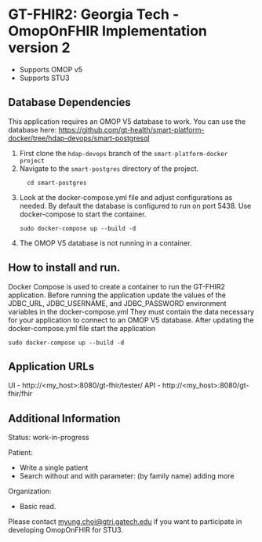 GT-FHIR2: Georgia Tech - OmopOnFHIR Implementation version 2
=
- Supports OMOP v5
- Supports STU3

Database Dependencies
-
This application requires an OMOP V5 database to work. You can use the database here: https://github.com/gt-health/smart-platform-docker/tree/hdap-devops/smart-postgresql
1. First clone the `hdap-devops` branch of the `smart-platform-docker project`
2. Navigate to the `smart-postgres` directory of the project.
   ```
     cd smart-postgres
   ```
3. Look at the docker-compose.yml file and adjust configurations as needed. By default the database is configured to run on port 5438. Use docker-compose to start the container.
   ```
   sudo docker-compose up --build -d
   ```
4. The OMOP V5 database is not running in a container.

How to install and run.
-
Docker Compose is used to create a container to run the GT-FHIR2 application. Before running the application
update the values of the JDBC_URL, JDBC_USERNAME, and JDBC_PASSWORD environment variables in the docker-compose.yml
They must contain the data necessary for your application to connect to an OMOP V5 database.
After updating the docker-compose.yml file start the application
```
sudo docker-compose up --build -d
```

Application URLs
-
UI - http://<my_host>:8080/gt-fhir/tester/
API -  	http://<my_host>:8080/gt-fhir/fhir

Additional Information
-
Status: work-in-progress

Patient: 
- Write a single patient
- Search without and with parameter: (by family name) adding more

Organization:
- Basic read.

Please contact myung.choi@gtri.gatech.edu if you want to participate in developing OmopOnFHIR for STU3.
